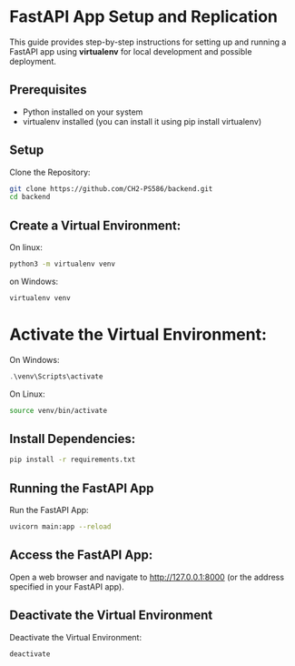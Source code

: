 # FastAPI App Setup and Replication

This guide provides step-by-step instructions for setting up and running a FastAPI app using **virtualenv** for local development and possible deployment.

## Prerequisites

- Python installed on your system
- virtualenv installed (you can install it using pip install virtualenv)

## Setup

Clone the Repository:

```bash
git clone https://github.com/CH2-PS586/backend.git
cd backend
```

## Create a Virtual Environment:

On linux:

```bash
python3 -m virtualenv venv
```

on Windows:

```powershell
virtualenv venv
```

# Activate the Virtual Environment:

On Windows:

```powershell
.\venv\Scripts\activate
```


On Linux:

```bash
source venv/bin/activate
```


## Install Dependencies:

```bash
pip install -r requirements.txt
```

## Running the FastAPI App

Run the FastAPI App:

```bash
uvicorn main:app --reload
```

## Access the FastAPI App:

Open a web browser and navigate to http://127.0.0.1:8000 (or the address specified in your FastAPI app).

## Deactivate the Virtual Environment

Deactivate the Virtual Environment:

```bash
deactivate
```
